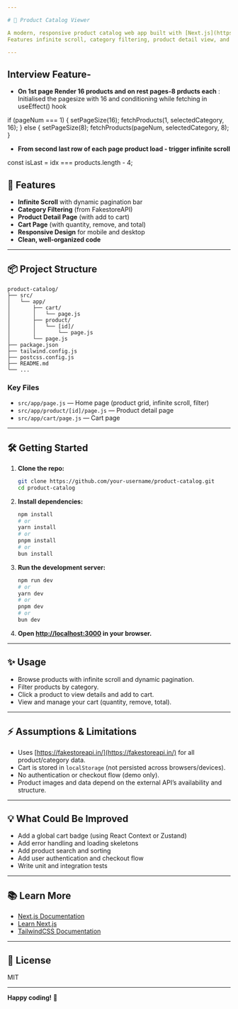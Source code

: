 ```yaml
---

# 🛒 Product Catalog Viewer

A modern, responsive product catalog web app built with [Next.js](https://nextjs.org), [React](https://react.dev), and [TailwindCSS](https://tailwindcss.com).  
Features infinite scroll, category filtering, product detail view, and a persistent cart.

---
```


## Interview Feature-

- **On 1st page Render 16 products and on rest pages-8 prducts each**
: Initialised the pagesize with 16 and conditioning while fetching in useEffect() hook

if (pageNum === 1) {
  setPageSize(16);
  fetchProducts(1, selectedCategory, 16);
} else {
  setPageSize(8);
  fetchProducts(pageNum, selectedCategory, 8);
}

- **From second last row of each page product load - trigger infinite scroll**

const isLast = idx === products.length - 4;



## 🚀 Features

- **Infinite Scroll** with dynamic pagination bar
- **Category Filtering** (from FakestoreAPI)
- **Product Detail Page** (with add to cart)
- **Cart Page** (with quantity, remove, and total)
- **Responsive Design** for mobile and desktop
- **Clean, well-organized code**

---

## 📦 Project Structure

```
product-catalog/
├── src/
│   └── app/
│       ├── cart/
│       │   └── page.js
│       ├── product/
│       │   └── [id]/
│       │       └── page.js
│       └── page.js
├── package.json
├── tailwind.config.js
├── postcss.config.js
├── README.md
└── ...
```

### Key Files

- `src/app/page.js` — Home page (product grid, infinite scroll, filter)
- `src/app/product/[id]/page.js` — Product detail page
- `src/app/cart/page.js` — Cart page

---

## 🛠️ Getting Started

1. **Clone the repo:**
   ```bash
   git clone https://github.com/your-username/product-catalog.git
   cd product-catalog
   ```

2. **Install dependencies:**
   ```bash
   npm install
   # or
   yarn install
   # or
   pnpm install
   # or
   bun install
   ```

3. **Run the development server:**
   ```bash
   npm run dev
   # or
   yarn dev
   # or
   pnpm dev
   # or
   bun dev
   ```

4. **Open [http://localhost:3000](http://localhost:3000) in your browser.**

---

## ✨ Usage

- Browse products with infinite scroll and dynamic pagination.
- Filter products by category.
- Click a product to view details and add to cart.
- View and manage your cart (quantity, remove, total).

---

## ⚡ Assumptions & Limitations

- Uses [https://fakestoreapi.in/](https://fakestoreapi.in/) for all product/category data.
- Cart is stored in `localStorage` (not persisted across browsers/devices).
- No authentication or checkout flow (demo only).
- Product images and data depend on the external API’s availability and structure.

---

## 💡 What Could Be Improved

- Add a global cart badge (using React Context or Zustand)
- Add error handling and loading skeletons
- Add product search and sorting
- Add user authentication and checkout flow
- Write unit and integration tests

---

## 📚 Learn More

- [Next.js Documentation](https://nextjs.org/docs)
- [Learn Next.js](https://nextjs.org/learn)
- [TailwindCSS Documentation](https://tailwindcss.com/docs)

---

## 📄 License

MIT

---

**Happy coding!** 🎉


